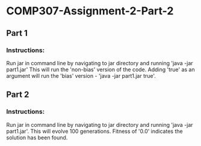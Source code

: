 # COMP307-Assignment-2-Part-2

## Part 1
### Instructions:
  Run jar in command line by navigating to jar directory and running 'java -jar part1.jar'
  This will run the 'non-bias' version of the code.
  Adding 'true' as an argument will run the 'bias' version - 'java -jar part1.jar true'.
  
  
## Part 2
### Instructions:
Run jar in command line by navigating to jar directory and running 'java -jar part1.jar'.
This will evolve 100 generations. Fitness of '0.0' indicates the solution has been found.
